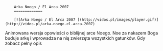 
        Arka Noego / El Arca 2007 
        =============
        
        [![Arka Noego / El Arca 2007 ](http://vidos.pl/images/player.gif)](http://vidos.pl/arka-noego-el-arca-2007)
        
        
 Animowana wersja opowieści o biblijnej arce Noego. Noe za nakazem Boga buduje arkę i wprowadza na nią zwierzęta wszystkich gatunków. Gdy zobacz pełny opis
    